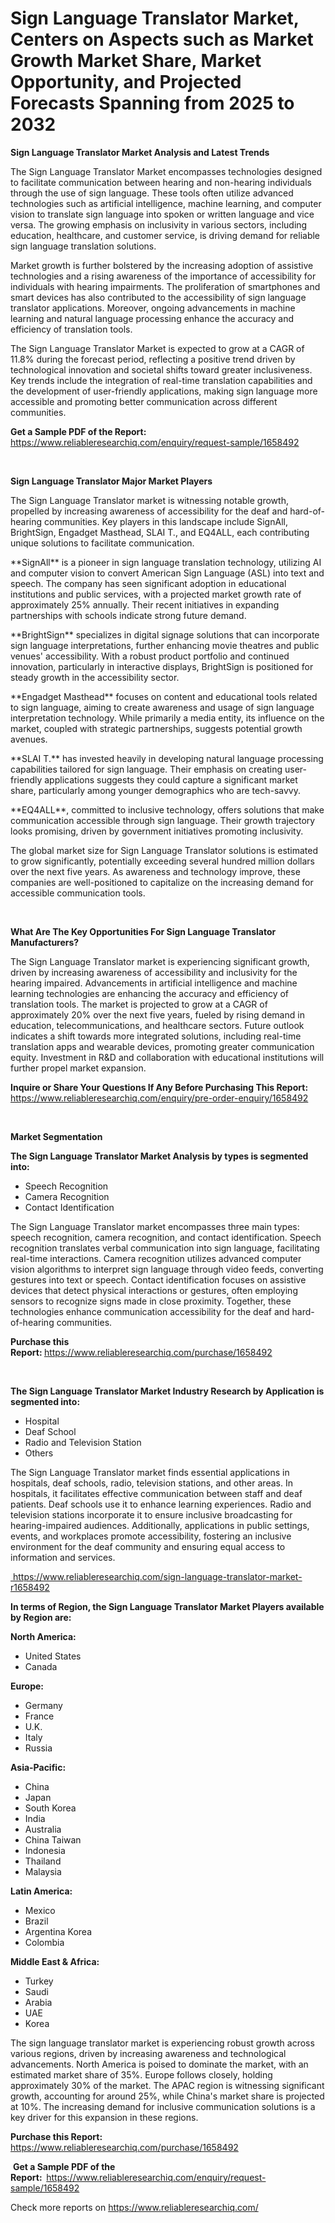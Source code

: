 <p><h1>Sign Language Translator Market, Centers on Aspects such as Market Growth Market Share, Market Opportunity, and Projected Forecasts Spanning from 2025 to 2032</h1></p><p><strong>Sign Language Translator Market Analysis and Latest Trends</strong></p>
<p><p>The Sign Language Translator Market encompasses technologies designed to facilitate communication between hearing and non-hearing individuals through the use of sign language. These tools often utilize advanced technologies such as artificial intelligence, machine learning, and computer vision to translate sign language into spoken or written language and vice versa. The growing emphasis on inclusivity in various sectors, including education, healthcare, and customer service, is driving demand for reliable sign language translation solutions.</p><p>Market growth is further bolstered by the increasing adoption of assistive technologies and a rising awareness of the importance of accessibility for individuals with hearing impairments. The proliferation of smartphones and smart devices has also contributed to the accessibility of sign language translator applications. Moreover, ongoing advancements in machine learning and natural language processing enhance the accuracy and efficiency of translation tools.</p><p>The Sign Language Translator Market is expected to grow at a CAGR of 11.8% during the forecast period, reflecting a positive trend driven by technological innovation and societal shifts toward greater inclusiveness. Key trends include the integration of real-time translation capabilities and the development of user-friendly applications, making sign language more accessible and promoting better communication across different communities.</p></p>
<p><strong>Get a Sample PDF of the Report:&nbsp;</strong> <a href="https://www.reliableresearchiq.com/enquiry/request-sample/1658492?utm_campaign=2122&utm_medium=2&utm_source=Github&utm_content=ia&utm_term=06022025&utm_id=sign-language-translator">https://www.reliableresearchiq.com/enquiry/request-sample/1658492</a></p>
<p>&nbsp;</p>
<p><strong>Sign Language Translator Major Market Players</strong></p>
<p><p>The Sign Language Translator market is witnessing notable growth, propelled by increasing awareness of accessibility for the deaf and hard-of-hearing communities. Key players in this landscape include SignAll, BrightSign, Engadget Masthead, SLAI T., and EQ4ALL, each contributing unique solutions to facilitate communication.</p><p>**SignAll** is a pioneer in sign language translation technology, utilizing AI and computer vision to convert American Sign Language (ASL) into text and speech. The company has seen significant adoption in educational institutions and public services, with a projected market growth rate of approximately 25% annually. Their recent initiatives in expanding partnerships with schools indicate strong future demand.</p><p>**BrightSign** specializes in digital signage solutions that can incorporate sign language interpretations, further enhancing movie theatres and public venues' accessibility. With a robust product portfolio and continued innovation, particularly in interactive displays, BrightSign is positioned for steady growth in the accessibility sector.</p><p>**Engadget Masthead** focuses on content and educational tools related to sign language, aiming to create awareness and usage of sign language interpretation technology. While primarily a media entity, its influence on the market, coupled with strategic partnerships, suggests potential growth avenues.</p><p>**SLAI T.** has invested heavily in developing natural language processing capabilities tailored for sign language. Their emphasis on creating user-friendly applications suggests they could capture a significant market share, particularly among younger demographics who are tech-savvy.</p><p>**EQ4ALL**, committed to inclusive technology, offers solutions that make communication accessible through sign language. Their growth trajectory looks promising, driven by government initiatives promoting inclusivity.</p><p>The global market size for Sign Language Translator solutions is estimated to grow significantly, potentially exceeding several hundred million dollars over the next five years. As awareness and technology improve, these companies are well-positioned to capitalize on the increasing demand for accessible communication tools.</p></p>
<p>&nbsp;</p>
<p><strong>What Are The Key Opportunities For Sign Language Translator Manufacturers?</strong></p>
<p><p>The Sign Language Translator market is experiencing significant growth, driven by increasing awareness of accessibility and inclusivity for the hearing impaired. Advancements in artificial intelligence and machine learning technologies are enhancing the accuracy and efficiency of translation tools. The market is projected to grow at a CAGR of approximately 20% over the next five years, fueled by rising demand in education, telecommunications, and healthcare sectors. Future outlook indicates a shift towards more integrated solutions, including real-time translation apps and wearable devices, promoting greater communication equity. Investment in R&D and collaboration with educational institutions will further propel market expansion.</p></p>
<p><strong>Inquire or Share Your Questions If Any Before Purchasing This Report:</strong> <a href="https://www.reliableresearchiq.com/enquiry/pre-order-enquiry/1658492?utm_campaign=2122&utm_medium=2&utm_source=Github&utm_content=ia&utm_term=06022025&utm_id=sign-language-translator">https://www.reliableresearchiq.com/enquiry/pre-order-enquiry/1658492</a></p>
<p>&nbsp;</p>
<p><strong>Market Segmentation</strong></p>
<p><strong>The Sign Language Translator Market Analysis by types is segmented into:</strong></p>
<p><ul><li>Speech Recognition</li><li>Camera Recognition</li><li>Contact Identification</li></ul></p>
<p><p>The Sign Language Translator market encompasses three main types: speech recognition, camera recognition, and contact identification. Speech recognition translates verbal communication into sign language, facilitating real-time interactions. Camera recognition utilizes advanced computer vision algorithms to interpret sign language through video feeds, converting gestures into text or speech. Contact identification focuses on assistive devices that detect physical interactions or gestures, often employing sensors to recognize signs made in close proximity. Together, these technologies enhance communication accessibility for the deaf and hard-of-hearing communities.</p></p>
<p><strong>Purchase this Report:&nbsp;</strong><a href="https://www.reliableresearchiq.com/purchase/1658492?utm_campaign=2122&utm_medium=2&utm_source=Github&utm_content=ia&utm_term=06022025&utm_id=sign-language-translator">https://www.reliableresearchiq.com/purchase/1658492</a></p>
<p>&nbsp;</p>
<p><strong>The Sign Language Translator Market Industry Research by Application is segmented into:</strong></p>
<p><ul><li>Hospital</li><li>Deaf School</li><li>Radio and Television Station</li><li>Others</li></ul></p>
<p><p>The Sign Language Translator market finds essential applications in hospitals, deaf schools, radio, television stations, and other areas. In hospitals, it facilitates effective communication between staff and deaf patients. Deaf schools use it to enhance learning experiences. Radio and television stations incorporate it to ensure inclusive broadcasting for hearing-impaired audiences. Additionally, applications in public settings, events, and workplaces promote accessibility, fostering an inclusive environment for the deaf community and ensuring equal access to information and services.</p></p>
<p><a href="https://www.reliableresearchiq.com/sign-language-translator-market-r1658492?utm_campaign=2122&utm_medium=2&utm_source=Github&utm_content=ia&utm_term=06022025&utm_id=sign-language-translator">&nbsp;https://www.reliableresearchiq.com/sign-language-translator-market-r1658492</a></p>
<p><strong>In terms of Region, the Sign Language Translator Market Players available by Region are:</strong></p>
<p>
    <p> <strong> North America: </strong>
        <ul>
            <li>United States</li>
            <li>Canada</li>
        </ul>
        </p> 
    <p> <strong> Europe: </strong>
        <ul>
            <li>Germany</li>
            <li>France</li>
            <li>U.K.</li>
            <li>Italy</li>
            <li>Russia</li>
        </ul>
        </p> 
    <p> <strong> Asia-Pacific: </strong>
        <ul>
            <li>China</li>
            <li>Japan</li>
            <li>South Korea</li>
            <li>India</li>
            <li>Australia</li>
            <li>China Taiwan</li>
            <li>Indonesia</li>
            <li>Thailand</li>
            <li>Malaysia</li>
        </ul>
        </p> 
    <p> <strong> Latin America: </strong>
        <ul>
            <li>Mexico</li>
            <li>Brazil</li>
            <li>Argentina Korea</li>
            <li>Colombia</li>
        </ul>
        </p> 
    <p> <strong> Middle East & Africa: </strong>
        <ul>
            <li>Turkey</li>
            <li>Saudi</li>
            <li>Arabia</li>
            <li>UAE</li>
            <li>Korea</li>
        </ul>
    </p>
    </p>
<p><p>The sign language translator market is experiencing robust growth across various regions, driven by increasing awareness and technological advancements. North America is poised to dominate the market, with an estimated market share of 35%. Europe follows closely, holding approximately 30% of the market. The APAC region is witnessing significant growth, accounting for around 25%, while China's market share is projected at 10%. The increasing demand for inclusive communication solutions is a key driver for this expansion in these regions.</p></p>
<p><strong>Purchase this Report: </strong><a href="https://www.reliableresearchiq.com/purchase/1658492?utm_campaign=2122&utm_medium=2&utm_source=Github&utm_content=ia&utm_term=06022025&utm_id=sign-language-translator">https://www.reliableresearchiq.com/purchase/1658492</a></p>
<p>&nbsp;<strong>Get a Sample PDF of the Report:&nbsp;&nbsp;</strong><a href="https://www.reliableresearchiq.com/enquiry/request-sample/1658492?utm_campaign=2122&utm_medium=2&utm_source=Github&utm_content=ia&utm_term=06022025&utm_id=sign-language-translator">https://www.reliableresearchiq.com/enquiry/request-sample/1658492</a></p>
<p><strong></strong></p>
<p>Check more reports on <a href="https://www.reliableresearchiq.com/?utm_campaign=2122&utm_medium=2&utm_source=Github&utm_content=ia&utm_term=06022025&utm_id=sign-language-translator">https://www.reliableresearchiq.com/</a></p>